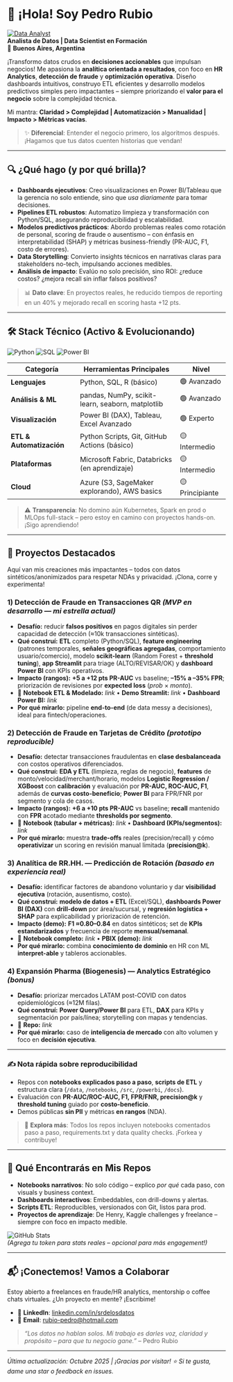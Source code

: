 # 👋 ¡Hola! Soy Pedro Rubio

[![Data Analyst](https://img.shields.io/badge/Data%20Analyst-Blueviolet?style=for-the-badge&logo=powerbi)](https://www.linkedin.com/in/srdelosdatos)  
**Analista de Datos | Data Scientist en Formación**  
📍 **Buenos Aires, Argentina**  

¡Transformo datos crudos en **decisiones accionables** que impulsan negocios! Me apasiona la **analítica orientada a resultados**, con foco en **HR Analytics**, **detección de fraude** y **optimización operativa**. Diseño dashboards intuitivos, construyo ETL eficientes y desarrollo modelos predictivos simples pero impactantes – siempre priorizando el **valor para el negocio** sobre la complejidad técnica.  

Mi mantra: **Claridad > Complejidad | Automatización > Manualidad | Impacto > Métricas vacías**.  

> ✨ **Diferencial**: Entender el negocio primero, los algoritmos después. ¡Hagamos que tus datos cuenten historias que vendan!  

---

## 🔍 **¿Qué hago (y por qué brilla)?**  

- **Dashboards ejecutivos**: Creo visualizaciones en Power BI/Tableau que la gerencia no solo entiende, sino que *usa diariamente* para tomar decisiones.  
- **Pipelines ETL robustos**: Automatizo limpieza y transformación con Python/SQL, asegurando reproducibilidad y escalabilidad.  
- **Modelos predictivos prácticos**: Abordo problemas reales como rotación de personal, scoring de fraude o ausentismo – con énfasis en interpretabilidad (SHAP) y métricas business-friendly (PR-AUC, F1, costo de errores).  
- **Data Storytelling**: Convierto insights técnicos en narrativas claras para stakeholders no-tech, impulsando acciones medibles.  
- **Análisis de impacto**: Evalúo no solo precisión, sino ROI: ¿reduce costos? ¿mejora recall sin inflar falsos positivos?  

> 📊 **Dato clave**: En proyectos reales, he reducido tiempos de reporting en un 40% y mejorado recall en scoring hasta +12 pts.  

---

## 🛠️ **Stack Técnico (Activo & Evolucionando)**  
![Python](https://img.shields.io/badge/Python-3776AB?style=flat&logo=python&logoColor=white) ![SQL](https://img.shields.io/badge/SQL-4479A1?style=flat&logo=postgresql&logoColor=white) ![Power BI](https://img.shields.io/badge/PowerBI-F2C811?style=flat&logo=Power-BI&logoColor=black)  

| Categoría | Herramientas Principales | Nivel |
|-----------|---------------------------|-------|
| **Lenguajes** | Python, SQL, R (básico) | 🟢 Avanzado |
| **Análisis & ML** | pandas, NumPy, scikit-learn, seaborn, matplotlib | 🟢 Avanzado |
| **Visualización** | Power BI (DAX), Tableau, Excel Avanzado | 🟢 Experto |
| **ETL & Automatización** | Python Scripts, Git, GitHub Actions (básico) | 🟡 Intermedio |
| **Plataformas** | Microsoft Fabric, Databricks (en aprendizaje) | 🟡 Intermedio |
| **Cloud** | Azure (S3, SageMaker explorando), AWS basics | 🟡 Principiante |

> ⚠️ **Transparencia**: No domino aún Kubernetes, Spark en prod o MLOps full-stack – pero estoy en camino con proyectos hands-on. ¡Sigo aprendiendo!  

---

## 🚀 **Proyectos Destacados** 

Aquí van mis creaciones más impactantes – todos con datos sintéticos/anonimizados para respetar NDAs y privacidad. ¡Clona, corre y experimenta!  

### 1) Detección de Fraude en Transacciones **QR** *(MVP en desarrollo — mi estrella actual)*
- **Desafío:** reducir **falsos positivos** en pagos digitales sin perder capacidad de detección (≈10k transacciones sintéticas).
- **Qué construí:** **ETL** completo (Python/SQL), **feature engineering** (patrones temporales, **señales geográficas agregadas**, comportamiento usuario/comercio), modelo **scikit-learn** (Random Forest + **threshold tuning**), **app Streamlit** para triage (ALTO/REVISAR/OK) y **dashboard Power BI** con KPIs operativos.
- **Impacto (rangos):** **+5 a +12 pts PR-AUC** vs baseline; **–15% a –35% FPR**; priorización de revisiones por **expected loss** (*prob* × *monto*).
- 🔗 **Notebook ETL & Modelado:** _link_ • **Demo Streamlit:** _link_ • **Dashboard Power BI:** _link_
- **Por qué mirarlo:** pipeline **end-to-end** (de data messy a decisiones), ideal para fintech/operaciones.

### 2) Detección de Fraude en **Tarjetas de Crédito** *(prototipo reproducible)*
- **Desafío:** detectar transacciones fraudulentas en **clase desbalanceada** con costos operativos diferenciados.
- **Qué construí:** **EDA y ETL** (limpieza, reglas de negocio), **features** de monto/velocidad/merchant/horario, modelos **Logistic Regression / XGBoost** con **calibración** y evaluación por **PR-AUC, ROC-AUC, F1**, además de **curvas costo-beneficio**; **Power BI** para FPR/FNR por segmento y cola de casos.
- **Impacto (rangos):** **+6 a +10 pts PR-AUC** vs baseline; **recall** mantenido con **FPR** acotado mediante **thresholds por segmento**.
- 🔗 **Notebook (tabular + métricas):** _link_ • **Dashboard (KPIs/segmentos):** _link_
- **Por qué mirarlo:** muestra **trade-offs** reales (precision/recall) y cómo **operativizar** un scoring en revisión manual limitada (**precision@k**).

### 3) Analítica de **RR.HH.** — Predicción de Rotación *(basado en experiencia real)*
- **Desafío:** identificar factores de abandono voluntario y dar **visibilidad ejecutiva** (rotación, ausentismo, costo).
- **Qué construí:** **modelo de datos + ETL** (Excel/SQL), **dashboards Power BI (DAX)** con **drill-down** por área/sucursal, y **regresión logística + SHAP** para explicabilidad y priorización de retención.
- **Impacto (demo):** **F1 ≈0.80–0.84** en datos sintéticos; set de **KPIs estandarizados** y frecuencia de reporte **mensual/semanal**.
- 🔗 **Notebook completo:** _link_ • **PBIX (demo):** _link_
- **Por qué mirarlo:** combina **conocimiento de dominio** en HR con ML **interpret-able** y tableros accionables.

### 4) **Expansión Pharma (Biogenesis)** — Analytics Estratégico *(bonus)*
- **Desafío:** priorizar mercados LATAM post-COVID con datos epidemiológicos (≈12M filas).
- **Qué construí:** **Power Query/Power BI** para ETL, **DAX** para KPIs y segmentación por país/línea; storytelling con mapas y tendencias.
- 🔗 **Repo:** _link_
- **Por qué mirarlo:** caso de **inteligencia de mercado** con alto volumen y foco en **decisión ejecutiva**.

---

### ✍️ Nota rápida sobre reproducibilidad
- Repos con **notebooks explicados paso a paso**, **scripts de ETL** y estructura clara (`/data`, `/notebooks`, `/src`, `/powerbi`, `/docs`).
- Evaluación con **PR-AUC/ROC-AUC, F1, FPR/FNR, precision@k** y **threshold tuning** guiado por **costo-beneficio**.
- Demos públicas **sin PII** y métricas **en rangos** (NDA).


> 📌 **Explora más**: Todos los repos incluyen notebooks comentados paso a paso, requirements.txt y data quality checks. ¡Forkea y contribuye!  

---

## 📂 **Qué Encontrarás en Mis Repos**  

- **Notebooks narrativos**: No solo código – explico *por qué* cada paso, con visuals y business context.  
- **Dashboards interactivos**: Embeddables, con drill-downs y alertas.  
- **Scripts ETL**: Reproducibles, versionados con Git, listos para prod.  
- **Proyectos de aprendizaje**: De Henry, Kaggle challenges y freelance – siempre con foco en impacto medible.  

![GitHub Stats](https://github-readme-stats.vercel.app/api?username=Pedro-Rubio&show_icons=true&theme=radical)  
*(Agrega tu token para stats reales – opcional para más engagement!)*  

---

## 📬 **¡Conectemos! Vamos a Colaborar**  
Estoy abierto a freelances en fraude/HR analytics, mentorship o coffee chats virtuales. ¿Un proyecto en mente? ¡Escribime!  

- 🔗 **LinkedIn**: [linkedin.com/in/srdelosdatos](https://www.linkedin.com/in/srdelosdatos)  
- 📧 **Email**: [rubio-pedro@hotmail.com](mailto:rubio-pedro@hotmail.com)  
 

> _“Los datos no hablan solos. Mi trabajo es darles voz, claridad y propósito – para que tu negocio gane.”_ – Pedro Rubio  

---

*Última actualización: Octubre 2025 | ¡Gracias por visitar! ⭐ Si te gusta, dame una star o feedback en issues.*
